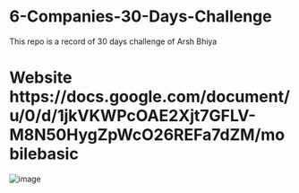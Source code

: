 # 6-Companies-30-Days-Challenge
This repo is a record of 30 days challenge of Arsh Bhiya 
<h1> Website  https://docs.google.com/document/u/0/d/1jkVKWPcOAE2Xjt7GFLV-M8N50HygZpWcO26REFa7dZM/mobilebasic </h1>

![image](https://user-images.githubusercontent.com/94506000/210153062-36de6415-740c-4d2a-84a2-8ac791a38c91.png)
